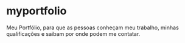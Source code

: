 # myportfolio
Meu Portfólio, para que as pessoas conheçam meu trabalho, minhas qualificações e saibam por onde podem me contatar.
